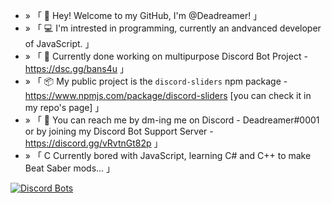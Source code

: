 - » 「 👋 Hey! Welcome to my GitHub, I'm @Deadreamer! 」
- » 「 💻 I'm intrested in programming, currently an andvanced developer of JavaScript. 」
- » 「 🔗 Currently done working on multipurpose Discord Bot Project - https://dsc.gg/bans4u 」
- » 「 📦 My public project is the `discord-sliders` npm package - https://www.npmjs.com/package/discord-sliders [you can check it in my repo's page] 」
- » 「 📝 You can reach me by dm-ing me on Discord - Deadreamer#0001 or by joining my Discord Bot Support Server - https://discord.gg/vRvtnGt82p 」
- » 「 C  Currently bored with JavaScript, learning C# and C++ to make Beat Saber mods... 」

[![Discord Bots](https://top.gg/api/widget/status/845051861509603379.svg)](https://top.gg/bot/845051861509603379)
